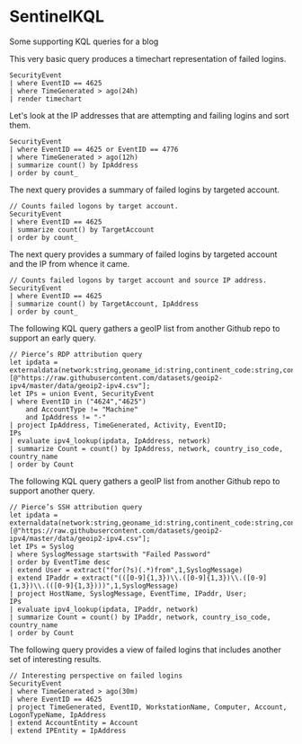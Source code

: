 # SentinelKQL
Some supporting KQL queries for a blog

This very basic query produces a timechart representation of failed logins.

```kusto
SecurityEvent
| where EventID == 4625
| where TimeGenerated > ago(24h)
| render timechart
```

Let's look at the IP addresses that are attempting and failing logins and sort them.

```kusto
SecurityEvent
| where EventID == 4625 or EventID == 4776
| where TimeGenerated > ago(12h)
| summarize count() by IpAddress
| order by count_
```

The next query provides a summary of failed logins by targeted account.

```kusto
// Counts failed logons by target account. 
SecurityEvent
| where EventID == 4625
| summarize count() by TargetAccount
| order by count_
```

The next query provides a summary of failed logins by targeted account and the IP from whence it came. 

```kusto
// Counts failed logons by target account and source IP address. 
SecurityEvent
| where EventID == 4625
| summarize count() by TargetAccount, IpAddress
| order by count_
```

The following KQL query gathers a geoIP list from another Github repo to support an early query.

```kusto
// Pierce’s RDP attribution query
let ipdata = externaldata(network:string,geoname_id:string,continent_code:string,continent_name:string,country_iso_code:string,country_name:string,is_anonymous_proxy:string,is_satellite_provider:string)
[@"https://raw.githubusercontent.com/datasets/geoip2-ipv4/master/data/geoip2-ipv4.csv"];
let IPs = union Event, SecurityEvent
| where EventID in ("4624","4625")
    and AccountType != "Machine"
    and IpAddress != "-" 
| project IpAddress, TimeGenerated, Activity, EventID;
IPs
| evaluate ipv4_lookup(ipdata, IpAddress, network)
| summarize Count = count() by IpAddress, network, country_iso_code, country_name
| order by Count 
```

The following KQL query gathers a geoIP list from another Github repo to support another query.

```kusto
// Pierce’s SSH attribution query
let ipdata = externaldata(network:string,geoname_id:string,continent_code:string,continent_name:string,country_iso_code:string,country_name:string,is_anonymous_proxy:string,is_satellite_provider:string)
[@"https://raw.githubusercontent.com/datasets/geoip2-ipv4/master/data/geoip2-ipv4.csv"];
let IPs = Syslog
| where SyslogMessage startswith "Failed Password"
| order by EventTime desc 
| extend User = extract("for(?s)(.*)from",1,SyslogMessage)
| extend IPaddr = extract("(([0-9]{1,3})\\.([0-9]{1,3})\\.([0-9]{1,3})\\.(([0-9]{1,3})))",1,SyslogMessage) 
| project HostName, SyslogMessage, EventTime, IPaddr, User;
IPs
| evaluate ipv4_lookup(ipdata, IPaddr, network)
| summarize Count = count() by IPaddr, network, country_iso_code, country_name
| order by Count
```

The following query provides a view of failed logins that includes another set of interesting results.

```kusto
// Interesting perspective on failed logins
SecurityEvent
| where TimeGenerated > ago(30m)
| where EventID == 4625
| project TimeGenerated, EventID, WorkstationName, Computer, Account, LogonTypeName, IpAddress
| extend AccountEntity = Account
| extend IPEntity = IpAddress
```
